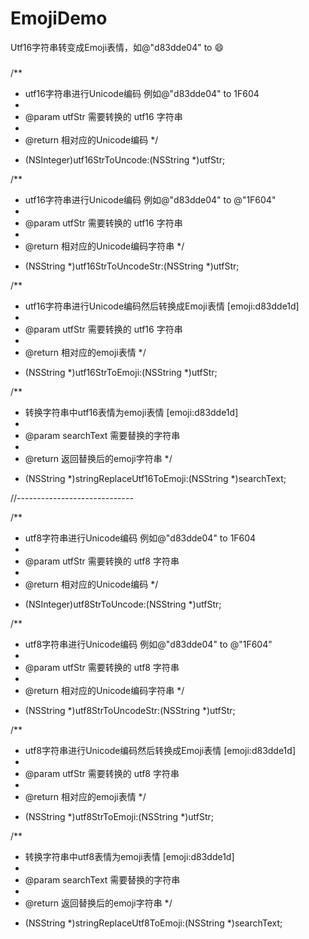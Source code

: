# EmojiDemo

Utf16字符串转变成Emoji表情，如@"d83dde04" to 😄   

###
/**
 *  utf16字符串进行Unicode编码 例如@"d83dde04" to 1F604
 *
 *  @param utfStr 需要转换的 utf16 字符串
 *
 *  @return 相对应的Unicode编码
 */
+ (NSInteger)utf16StrToUncode:(NSString *)utfStr;



/**
 *  utf16字符串进行Unicode编码 例如@"d83dde04" to @"1F604"
 *
 *  @param utfStr 需要转换的 utf16 字符串
 *
 *  @return 相对应的Unicode编码字符串
 */
+ (NSString *)utf16StrToUncodeStr:(NSString *)utfStr;


/**
 *  utf16字符串进行Unicode编码然后转换成Emoji表情 [emoji:d83dde1d]
 *
 *  @param utfStr 需要转换的 utf16 字符串
 *
 *  @return 相对应的emoji表情
 */
+ (NSString *)utf16StrToEmoji:(NSString *)utfStr;


/**
 *  转换字符串中utf16表情为emoji表情 [emoji:d83dde1d]
 *
 *  @param searchText 需要替换的字符串
 *
 *  @return 返回替换后的emoji字符串
 */
+ (NSString *)stringReplaceUtf16ToEmoji:(NSString *)searchText;


//-----------------------------

/**
 *  utf8字符串进行Unicode编码 例如@"d83dde04" to 1F604
 *
 *  @param utfStr 需要转换的 utf8 字符串
 *
 *  @return 相对应的Unicode编码
 */
+ (NSInteger)utf8StrToUncode:(NSString *)utfStr;



/**
 *  utf8字符串进行Unicode编码 例如@"d83dde04" to @"1F604"
 *
 *  @param utfStr 需要转换的 utf8 字符串
 *
 *  @return 相对应的Unicode编码字符串
 */
+ (NSString *)utf8StrToUncodeStr:(NSString *)utfStr;


/**
 *  utf8字符串进行Unicode编码然后转换成Emoji表情 [emoji:d83dde1d]
 *
 *  @param utfStr 需要转换的 utf8 字符串
 *
 *  @return 相对应的emoji表情
 */
+ (NSString *)utf8StrToEmoji:(NSString *)utfStr;


/**
 *  转换字符串中utf8表情为emoji表情 [emoji:d83dde1d]
 *
 *  @param searchText 需要替换的字符串
 *
 *  @return 返回替换后的emoji字符串
 */
+ (NSString *)stringReplaceUtf8ToEmoji:(NSString *)searchText;
###
